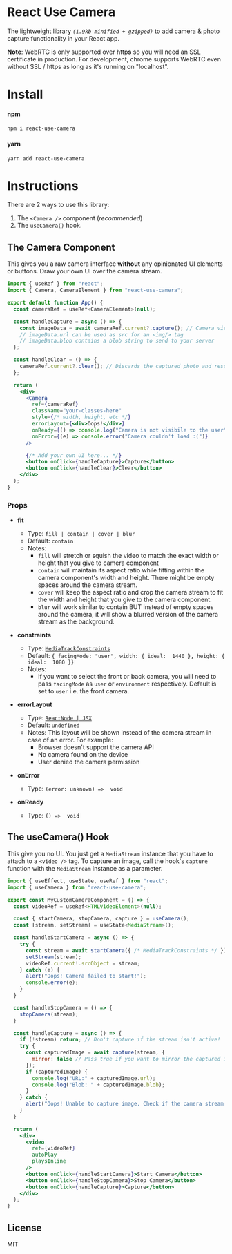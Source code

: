 # React Use Camera

The lightweight library _`(1.9kb minified + gzipped)`_ to add camera & photo capture functionality in your React app.

**Note**: WebRTC is only supported over http**s** so you will need an SSL certificate in production. For development, chrome supports WebRTC even without SSL / https as long as it's running on "localhost".

# Install

#### npm

    npm i react-use-camera

#### yarn

    yarn add react-use-camera

# Instructions

There are 2 ways to use this library:

1. The `<Camera />` component (_recommended_)
2. The `useCamera()` hook.

## The Camera Component

This gives you a raw camera interface **without** any opinionated UI elements or buttons. Draw your own UI over the camera stream.

```jsx
import { useRef } from "react";
import { Camera, CameraElement } from "react-use-camera";

export default function App() {
  const cameraRef = useRef<CameraElement>(null);

  const handleCapture = async () => {
    const imageData = await cameraRef.current?.capture(); // Camera view will pause after capture
    // imageData.url can be used as src for an <img/> tag
    // imageData.blob contains a blob string to send to your server
  };

  const handleClear = () => {
    cameraRef.current?.clear(); // Discards the captured photo and resumes the camera view
  };

  return (
    <div>
      <Camera
        ref={cameraRef}
        className="your-classes-here"
        style={/* width, height, etc */}
        errorLayout={<div>Oops!</div>}
        onReady={() => console.log("Camera is not visibile to the user")}
        onError={(e) => console.error("Camera couldn't load :(")}
      />

      {/* Add your own UI here... */}
      <button onClick={handleCapture}>Capture</button>
      <button onClick={handleClear}>Clear</button>
    </div>
  );
}
```

### Props

- **fit**

  - Type: `fill | contain | cover | blur`
  - Default: `contain`
  - Notes:
    - `fill` will stretch or squish the video to match the exact width or height that you give to camera component
    - `contain` will maintain its aspect ratio while fitting within the camera component's width and height. There might be empty spaces around the camera stream.
    - `cover` will keep the aspect ratio and crop the camera stream to fit the width and height that you give to the camera component.
    - `blur` will work similar to contain BUT instead of empty spaces around the camera, it will show a blurred version of the camera stream as the background.

- **constraints**

  - Type: [`MediaTrackConstraints`](https://developer.mozilla.org/en-US/docs/Web/API/MediaTrackConstraints)
  - Default: `{ facingMode: "user", width: { ideal:  1440 }, height: { ideal:  1080 }}`
  - Notes:
    - If you want to select the front or back camera, you will need to pass `facingMode` as `user` or `environment` respectively. Default is set to `user` i.e. the front camera.

- **errorLayout**

  - Type: [`ReactNode | JSX`](https://reactnative.dev/docs/react-node)
  - Default: `undefined`
  - Notes: This layout will be shown instead of the camera stream in case of an error. For example:
    - Browser doesn't support the camera API
    - No camera found on the device
    - User denied the camera permission

- **onError**

  - Type: `(error: unknown) =>  void`

- **onReady**

  - Type: `() =>  void`

## The useCamera() Hook

This give you no UI. You just get a `MediaStream` instance that you have to attach to a `<video />` tag. To capture an image, call the hook's `capture` function with the `MediaStream` instance as a parameter.

```jsx
import { useEffect, useState, useRef } from "react";
import { useCamera } from "react-use-camera";

export const MyCustomCameraComponent = () => {
  const videoRef = useRef<HTMLVideoElement>(null);

  const { startCamera, stopCamera, capture } = useCamera();
  const [stream, setStream] = useState<MediaStream>();

  const handleStartCamera = async () => {
    try {
      const stream = await startCamera({ /* MediaTrackConstraints */ })
      setStream(stream);
      videoRef.current!.srcObject = stream;
    } catch (e) {
      alert("Oops! Camera failed to start!");
      console.error(e);
    }
  }

  const handleStopCamera = () => {
    stopCamera(stream);
  }

  const handleCapture = async () => {
    if (!stream) return; // Don't capture if the stream isn't active!
    try {
      const capturedImage = await capture(stream, {
        mirror: false // Pass true if you want to mirror the captured image (recommended for front camera)
      });
      if (capturedImage) {
        console.log("URL:" + capturedImage.url);
        console.log("Blob: " + capturedImage.blob);
      }
    } catch {
      alert("Oops! Unable to capture image. Check if the camera stream is active.");
    }
  }

  return (
    <div>
      <video
        ref={videoRef}
        autoPlay
        playsInline
      />
      <button onClick={handleStartCamera}>Start Camera</button>
      <button onClick={handleStopCamera}>Stop Camera</button>
      <button onClick={handleCapture}>Capture</button>
    </div>
  );
}
```

## License

MIT
